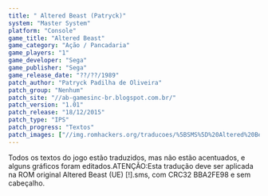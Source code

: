 ```yaml
---
title: " Altered Beast (Patryck)"
system: "Master System"
platform: "Console"
game_title: "Altered Beast"
game_category: "Ação / Pancadaria"
game_players: "1"
game_developer: "Sega"
game_publisher: "Sega"
game_release_date: "??/??/1989"
patch_author: "Patryck Padilha de Oliveira"
patch_group: "Nenhum"
patch_site: "//ab-gamesinc-br.blogspot.com.br/"
patch_version: "1.01"
patch_release: "18/12/2015"
patch_type: "IPS"
patch_progress: "Textos"
patch_images: ["//img.romhackers.org/traducoes/%5BSMS%5D%20Altered%20Beast%20-%20Patryck%20-%201.png","//img.romhackers.org/traducoes/%5BSMS%5D%20Altered%20Beast%20-%20Patryck%20-%202.png","//img.romhackers.org/traducoes/%5BSMS%5D%20Altered%20Beast%20-%20Patryck%20-%203.png"]
---
```

Todos os textos do jogo estão traduzidos, mas não estão acentuados, e alguns gráficos foram editados.ATENÇÃO:Esta tradução deve ser aplicada na ROM original Altered Beast (UE) [!].sms, com CRC32 BBA2FE98 e sem cabeçalho.